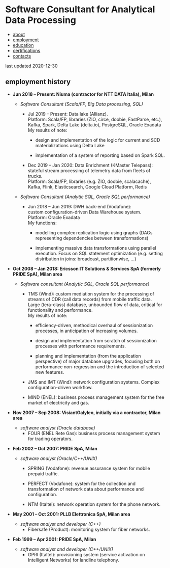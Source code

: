 # Software Consultant for Analytical Data Processing

<ul class="nav">
<li><a href="./index.md">about</a></li>
<li class="nav-active"><a href="./employment.md">employment</a></li>
<li><a href="./education.md">education</a></li>
<li><a href="./certifications.md">certifications</a></li>
<li><a href="./contacts.md">contacts</a></li>
</ul>

last updated 2020-12-30

## employment history

* **Jun 2018 – Present: Niuma (contractor for NTT DATA Italia), Milan**
    + *Software Consultant (Scala/FP, Big Data processing, SQL)*
        - Jul 2019 – Present: Data lake (Allianz). \
        Platform: Scala/FP, libraries (ZIO, circe, doobie, FastParse, etc.), Kafka, Spark, Delta Lake (delta.io), PostgreSQL, Oracle Exadata \
        My results of note:
            * design and implementation of the logic for current and SCD materializations using Delta Lake

            * implementation of a system of reporting based on Spark SQL.

        - Dec 2019 – Jan 2020: Data Enrichment (KMaster Telepass): \
        stateful stream processing of telemetry data from fleets of trucks. \
        Platform: Scala/FP, libraries (e.g. ZIO, doobie, scalacache), Kafka, Flink, Elasticsearch, Google Cloud Platform, Redis

    + *Software Consultant (Analytic SQL, Oracle SQL performance)*
        - Jun 2018 – Jun 2019: DWH back-end (Vodafone): \
        custom configuration-driven Data Warehouse system. \
        Platform: Oracle Exadata \
        My functions:
            * modelling complex replication logic using graphs (DAGs representing dependencies between transformations)

            * implementing massive data transformations using parallel execution. Focus on SQL statement optimization (e.g. setting distribution in joins: broadcast, partitionwise, ...)

* **Oct 2008 – Jan 2018: Ericsson IT Solutions & Services SpA (formerly PRIDE SpA), Milan area**
    + *Software consultant (Analytic SQL, Oracle SQL performance)*
        - TMS (Wind): custom mediation system for the processing of streams of CDR (call data records) from mobile traffic data. \
        Large (tera-class) database, unbounded flow of data, critical for functionality and performance. \
        My results of note:
            * efficiency-driven, methodical overhaul of sessionization processes, in anticipation of increasing volumes.

            * design and implementation from scratch of sessionization processes with performance requirements.

            * planning and implementation (from the application perspective) of major database upgrades, focusing both on performance non-regression and the introduction of selected new features.

        - JMS and IMT (Wind): network configuration systems. Complex configuration-driven workflow.

        - MIND (ENEL): business process management system for the free market of electricity and gas.

* **Nov 2007 – Sep 2008: VisiantGalyleo, initially via a contractor, Milan area**
    + *software analyst (Oracle database)*
        - FOUR (ENEL Rete Gas): business process management system for trading operators.

* **Feb 2002 – Oct 2007: PRIDE SpA, Milan**
    + *software analyst (Oracle/C++/UNIX)*
        - SPRING (Vodafone): revenue assurance system for mobile prepaid traffic.

        - PERFECT (Vodafone): system for the collection and transformation of network data about performance and configuration.

        - NTM (Italtel): network operation system for the phone network.

* **May 2001 – Oct 2001: PLLB Elettronica SpA, Milan area**
    + *software analyst and developer (C++)*
        - Fibersafe (Product): monitoring system for fiber networks.

* **Feb 1999 – Apr 2001: PRIDE SpA, Milan**
    + *software analyst and developer (C++/UNIX)*
        - GPRI (Italtel): provisioning system (service activation on Intelligent Networks) for landline telephony.
